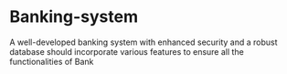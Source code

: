# Banking-system
A well-developed banking system with enhanced security and a robust database should incorporate various features to ensure all the functionalities of Bank
